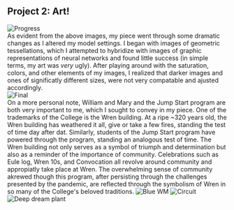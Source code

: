 ## Project 2: Art!
![Progress](https://aeraposo.github.io/Data-310-Public-Raposo/progress.jpg)
<br/>
As evident from the above images, my piece went through some dramatic changes as I altered my model settings. I began with images of geometric tessellations, which I attempted to hybridize with images of graphic representations of neural networks and found little success (in simple terms, my art was *very* ugly). After playing around with the saturation, colors, and other elements of my images, I realized that darker images and ones of significatly different sizes, were not very compatable and ajusted accordingly.
<br/>
![Final](https://aeraposo.github.io/Data-310-Public-Raposo/run_2.png)
<br/> On a more personal note, William and Mary and the Jump Start program are both very important to me, which I sought to convey in my piece. One of the trademarks of the College is the Wren building. At a ripe ~320 years old, the Wren building has weathered it all, give or take a few fires, standing the test of time day after dat. Similarly, students of the Jump Start program have powered through the program, standing an analogous test of time. The Wren building not only serves as a symbol of triumph and determination but also as a reminder of the importance of community. Celebrations such as Eule log, Wren 10s, and Convocation all revolve around community and appropiatly take place at Wren. The overwhelming sense of community akrewed though this program, after persisting through the challenges presented by the pandemic, are reflected through the symbolism of Wren in so many of the College's beloved traditions.
![Blue WM](https://aeraposo.github.io/Data-310-Public-Raposo/blueWM.png)
![Circuit](https://aeraposo.github.io/Data-310-Public-Raposo/circuit_pic.png)
![Deep dream plant](https://aeraposo.github.io/Data-310-Public-Raposo/plants.png)

